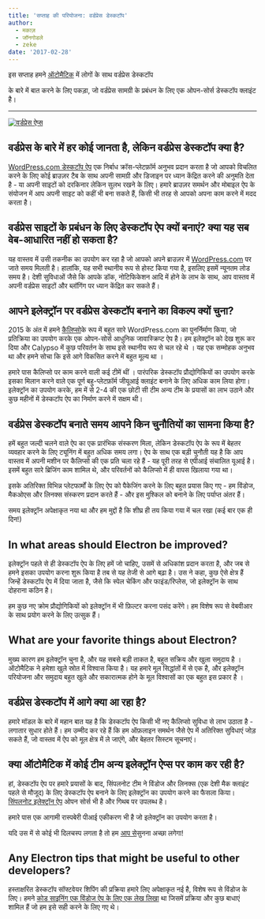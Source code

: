 ```yaml
---
title: 'सप्ताह की परियोजना: वर्डप्रेस डेस्कटॉप'
author:
  - मकाज़
  - जॉनगोडले
  - zeke
date: '2017-02-28'
---
```


इस सप्ताह हमने [ऑटोमैटिक](https://automattic.com/) में लोगों के साथ वर्डप्रेस डेस्कटॉप</a>

के बारे में बात करने के लिए पकड़ा, जो वर्डप्रेस सामग्री के प्रबंधन के लिए एक ओपन-सोर्स डेस्कटॉप क्लाइंट है।</p> 



---

[![वर्डप्रेस ऐप्स](https://cloud.githubusercontent.com/assets/2289/23391881/ea54d52e-fd2c-11e6-86ec-98fe466d5c5c.gif)](https://apps.wordpress.com/desktop/)



## वर्डप्रेस के बारे में हर कोई जानता है, लेकिन वर्डप्रेस डेस्कटॉप क्या है?

[WordPress.com डेस्कटॉप ऐप](https://apps.wordpress.com/desktop/) एक निर्बाध क्रॉस-प्लेटफ़ॉर्म अनुभव प्रदान करता है जो आपको विचलित करने के लिए कोई ब्राउज़र टैब के साथ अपनी सामग्री और डिजाइन पर ध्यान केंद्रित करने की अनुमति देता है - या अपनी साइटों को दरकिनार लेकिन सुलभ रखने के लिए। हमारे ब्राउज़र समर्थन और मोबाइल ऐप के संयोजन में आप अपनी साइट को कहीं भी बना सकते हैं, किसी भी तरह से आपको अपना काम करने में मदद करता है।



## वर्डप्रेस साइटों के प्रबंधन के लिए डेस्कटॉप ऐप क्यों बनाएं? क्या यह सब वेब-आधारित नहीं हो सकता है?

यह वास्तव में उसी तकनीक का उपयोग कर रहा है जो आपको अपने ब्राउज़र में [WordPress.com](https://wordpress.com) पर जाते समय मिलती है। हालांकि, यह सभी स्थानीय रूप से होस्ट किया गया है, इसलिए इसमें न्यूनतम लोड समय है। देशी सुविधाओं जैसे कि आपके डॉक, नोटिफिकेशन आदि में होने के लाभ के साथ, आप वास्तव में अपनी वर्डप्रेस साइटों और ब्लॉगिंग पर ध्यान केंद्रित कर सकते हैं।



## आपने इलेक्ट्रॉन पर वर्डप्रेस डेस्कटॉप बनाने का विकल्प क्यों चुना?

2015 के अंत में हमने [कैलिप्सो](https://github.com/automattic/wp-calypso)के रूप में बहुत सारे WordPress.com का पुनर्निर्माण किया, जो प्रतिक्रिया का उपयोग करके एक ओपन-सोर्स आधुनिक जावास्क्रिप्ट ऐप है। हम इलेक्ट्रॉन को देख शुरू कर दिया और Calypso में कुछ परिवर्तन के साथ इसे स्थानीय रूप से चल रहे थे । यह एक सम्मोहक अनुभव था और हमने सोचा कि इसे आगे विकसित करने में बहुत मूल्य था ।

हमारे पास कैलिप्सो पर काम करने वाली कई टीमें थीं । पारंपरिक डेस्कटॉप प्रौद्योगिकियों का उपयोग करके इसका मिलान करने वाले एक पूर्ण बहु-प्लेटफ़ॉर्म जीयूआई क्लाइंट बनाने के लिए अधिक काम लिया होगा। इलेक्ट्रॉन का उपयोग करके, हम में से 2-4 की एक छोटी सी टीम अन्य टीम के प्रयासों का लाभ उठाने और कुछ महीनों में डेस्कटॉप ऐप का निर्माण करने में सक्षम थी।



## वर्डप्रेस डेस्कटॉप बनाते समय आपने किन चुनौतियों का सामना किया है?

हमें बहुत जल्दी चलने वाले ऐप का एक प्रारंभिक संस्करण मिला, लेकिन डेस्कटॉप ऐप के रूप में बेहतर व्यवहार करने के लिए ट्यूनिंग में बहुत अधिक समय लगा। ऐप के साथ एक बड़ी चुनौती यह है कि आप वास्तव में अपनी मशीन पर कैलिप्सो की एक प्रति चला रहे हैं - यह पूरी तरह से एपीआई संचालित यूआई है। इसमें बहुत सारे ब्रिजिंग काम शामिल थे, और परिवर्तनों को कैलिप्सो में ही वापस खिलाया गया था।

इसके अतिरिक्त विभिन्न प्लेटफार्मों के लिए ऐप को पैकेजिंग करने के लिए बहुत प्रयास किए गए - हम विंडोज, मैकओएस और लिनक्स संस्करण प्रदान करते हैं - और इस मुश्किल को बनाने के लिए पर्याप्त अंतर हैं।

समय इलेक्ट्रॉन अपेक्षाकृत नया था और हम मुद्दों है कि शीघ्र ही तय किया गया में चल रखा (कई बार एक ही दिन!)



## In what areas should Electron be improved?

इलेक्ट्रॉन पहले से ही डेस्कटॉप ऐप के लिए हमें जो चाहिए, उसमें से अधिकांश प्रदान करता है, और जब से हमने इसका उपयोग करना शुरू किया है तब से यह तेजी से आगे बढ़ा है। उस ने कहा, कुछ ऐसे क्षेत्र हैं जिन्हें डेस्कटॉप ऐप में दिया जाता है, जैसे कि स्पेल चेकिंग और फाइंड/रिप्लेस, जो इलेक्ट्रॉन के साथ दोहराना कठिन है।

हम कुछ नए क्रोम प्रौद्योगिकियों को इलेक्ट्रॉन में भी फ़िल्टर करना पसंद करेंगे। हम विशेष रूप से वेबवीआर के साथ प्रयोग करने के लिए उत्सुक हैं।



## What are your favorite things about Electron?

मुख्य कारण हम इलेक्ट्रॉन चुना है, और यह सबसे बड़ी ताकत है, बहुत सक्रिय और खुला समुदाय है । ऑटोमैटिक ने हमेशा खुले स्रोत में विश्वास किया है। यह हमारे मूल सिद्धांतों में से एक है, और इलेक्ट्रॉन परियोजना और समुदाय बहुत खुले और सकारात्मक होने के मूल विश्वासों का एक बहुत इस प्रकार है ।



## वर्डप्रेस डेस्कटॉप में आगे क्या आ रहा है?

हमारे मॉडल के बारे में महान बात यह है कि डेस्कटॉप ऐप किसी भी नए कैलिप्सो सुविधा से लाभ उठाता है - लगातार सुधार होते हैं। हम उम्मीद कर रहे हैं कि हम ऑफ़लाइन समर्थन जैसे ऐप में अतिरिक्त सुविधाएं जोड़ सकते हैं, जो वास्तव में ऐप को मूल क्षेत्र में ले जाएंगे, और बेहतर सिस्टम सूचनाएं।



## क्या ऑटोमैटिक में कोई टीम अन्य इलेक्ट्रॉन ऐप्स पर काम कर रही है?

हां, डेस्कटॉप ऐप पर हमारे प्रयासों के बाद, सिंपलनोट टीम ने विंडोज और लिनक्स (एक देशी मैक क्लाइंट पहले से मौजूद) के लिए डेस्कटॉप ऐप बनाने के लिए इलेक्ट्रॉन का उपयोग करने का फैसला किया। [सिंपलनोट इलेक्ट्रॉन ऐप](https://github.com/Automattic/simplenote-electron) ओपन सोर्स भी है और गिथब पर उपलब्ध है।

हमारे पास एक आगामी रास्पबेरी पीआई एकीकरण भी है जो इलेक्ट्रॉन का उपयोग करता है।

यदि उस में से कोई भी दिलचस्प लगता है तो हम [आप से](https://automattic.com/work-with-us/)सुनना अच्छा लगेगा!



## Any Electron tips that might be useful to other developers?

हस्ताक्षरित डेस्कटॉप सॉफ्टवेयर शिपिंग की प्रक्रिया हमारे लिए अपेक्षाकृत नई है, विशेष रूप से विंडोज के लिए। हमने [कोड साइनिंग एक विंडोज ऐप के लिए एक लेख लिखा](https://mkaz.blog/code/code-signing-a-windows-application/) था जिसमें प्रक्रिया और कुछ बाधाएं शामिल हैं जो हम इसे सही करने के लिए गए थे।

